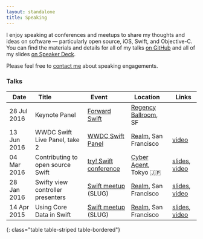 ```yaml
---
layout: standalone
title: Speaking
---
```


<p>I enjoy speaking at conferences and meetups to share my thoughts and ideas on software &mdash; particularly open source, iOS, Swift, and Objective-C. You can find the materials and details for all of my talks <a href="https://github.com/jessesquires/talks" target="_blank">on GitHub</a> and all of my slides <a href="https://speakerdeck.com/jessesquires" target="_blank">on Speaker Deck</a>.</p>
<p>Please feel free to <a href="mailto:jesse@jessesquires.com">contact me</a> about speaking engagements.</p>

### Talks

<div class="table-responsive" markdown="1">

| <i class="fa fa-calendar" aria-hidden="true"></i>&nbsp; Date | <i class="fa fa-quote-left" aria-hidden="true"></i>&nbsp; Title | <i class="fa fa-video-camera" aria-hidden="true"></i>&nbsp; Event | <i class="fa fa-map-marker" aria-hidden="true"></i>&nbsp; Location | <i class="fa fa-file-text" aria-hidden="true"></i>&nbsp;  Links |
|:--------------|:----------------------------------|:--------------------------------|:-------------------------------------|:-----------------------------------|
| 28 Jul 2016   | Keynote Panel                     | [Forward Swift][event5]         | [Regency Ballroom][location5], SF    |                                    |
| 13 Jun 2016   | WWDC Swift Live Panel, take 2     | [WWDC Swift Panel][event4]      | [Realm][location4], San Francisco    | [video][video4]                    |
| 04 Mar 2016   | Contributing to open source Swift | [try! Swift conference][event3] | [Cyber Agent][location3], Tokyo 🇯🇵 | [slides][slides3], [video][video3] |
| 28 Jan 2016   | Swifty view controller presenters | [Swift meetup][event2] (SLUG)   | [Realm][location2], San Francisco    | [slides][slides2], [video][video2] |
| 14 Apr 2015   | Using Core Data in Swift          | [Swift meetup][event1] (SLUG)   | [Realm][location1], San Francisco    | [slides][slides1], [video][video1] |
{: class="table table-striped table-bordered"}

</div>

[event1]:https://www.meetup.com/swift-language/events/220612410/
[location1]:https://realm.io
[slides1]:https://speakerdeck.com/jessesquires/using-core-data-in-swift
[video1]:https://realm.io/news/jesse-squires-core-data-swift

[event2]:https://www.meetup.com/swift-language/events/227833264/
[location2]:https://realm.io
[slides2]:https://speakerdeck.com/jessesquires/swifty-view-controller-presenters
[video2]:https://realm.io/news/slug-jesse-squires-swifty-view-controller-presenters

[event3]:http://www.tryswiftconf.com/en
[location3]:https://www.cyberagent.co.jp
[slides3]:https://speakerdeck.com/jessesquires/contributing-to-open-source-swift
[video3]:https://realm.io/news/tryswift-jesse-squires-contributing-open-source-swift/

[event4]:http://www.meetup.com/swift-language/events/231196358/
[location4]:https://realm.io
[video4]:https://www.periscope.tv/realmlive/1eaKbeEbRRexX

[event5]:https://forwardswift.com
[location5]:http://www.theregencyballroom.com

[event6]:http://frenchkit.fr

[event7]:https://swiftsummit.com/
